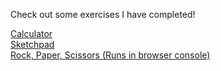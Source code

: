 Check out some exercises I have completed!

[Calculator](https://cdrury0.github.io/OdinProjectExercises/Calculator/index.html)  
[Sketchpad](https://cdrury0.github.io/OdinProjectExercises/Sketchpad/index.html)  
[Rock, Paper, Scissors (Runs in browser console)](https://cdrury0.github.io/OdinProjectExercises/RockPaperScissors/index.html)  
